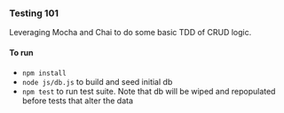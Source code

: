 ### Testing 101

Leveraging Mocha and Chai to do some basic TDD of CRUD logic.

#### To run

+ `npm install`
+ `node js/db.js` to build and seed initial db
+ `npm test` to run test suite. Note that db will be wiped and repopulated before tests that alter the data
